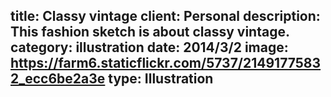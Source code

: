 title: Classy vintage
client: Personal
description: This fashion sketch is about classy vintage.
category: illustration
date: 2014/3/2
image: https://farm6.staticflickr.com/5737/21491775832_ecc6be2a3e
type: Illustration
---
